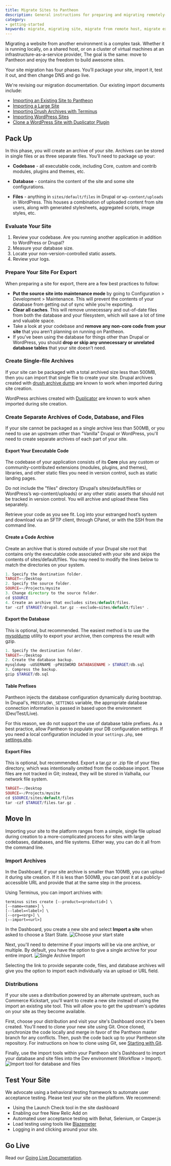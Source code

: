 ```yaml
---
title: Migrate Sites to Pantheon
description: General instructions for preparing and migrating remotely-hosted Drupal or WordPress sites to Pantheon.
category:
- getting-started
keywords: migrate, migrating site, migrate from remote host, migrate existing site, migrate from other host, migrate from another host, how to migrate an existing site, alternate host, another host, migration, migrations, migrates, move site to pantheon, move from remote host, move from current host, move hosts, changing hosting providers, how to move hosting to pantheon
---
```

Migrating a website from another environment is a complex task. Whether it is running locally, on a shared host, or on a cluster of virtual machines at an infrastructure-as-a-service provider, The goal is the same: move to Pantheon and enjoy the freedom to build awesome sites.

Your site migration has four phases. You’ll package your site, import it, test it out, and then change DNS and go live.

We're revising our migration documentation. Our existing import documents include:

 - [Importing an Existing Site to Pantheon](/docs/articles/sites/create/importing-an-existing-site)
 - [Importing a Large Site](/docs/articles/sites/create/importing-a-large-site)
 - [Importing Drush Archives with Terminus](/docs/articles/sites/create/importing-drush-site-archives-with-terminus)
 - [Importing WordPress Sites](/docs/articles/wordpress/importing-a-wordpress-site/)
 - [Clone a WordPress Site with Duplicator Plugin](/docs/articles/wordpress/clone-a-wordpress-site-with-duplicator-plugin)

## Pack Up

In this phase, you will create an archive of your site. Archives can be stored in single files or as three separate files. You’ll need to package up your:

- **Codebase** - all executable code, including Core, custom and contrib modules, plugins and themes, etc.

- **Database** - contains the content of the site and some site configurations.

- **Files** - anything in `sites/default/files` in Drupal or `wp-content/uploads` in WordPress. This houses a combination of uploaded content from site users, along with generated stylesheets, aggregated scripts, image styles, etc.

### Evaluate Your Site

1. Review your codebase. Are you running another application in addition to WordPress or Drupal?
2. Measure your database size.
3. Locate your non-version-controlled static assets.
4. Review your logs.

### Prepare Your Site For Export

When preparing a site for export, there are a few best practices to follow:

* **Put the source site into maintenance mode** by going to Configuration > Development > Maintenance. This will prevent the contents of your database from getting out of sync while you’re exporting.
* **Clear all caches**. This will remove unnecessary and out-of-date files from both the database and your filesystem, which will save a lot of time and valuable space.
* Take a look at your codebase and **remove any non-core code from your site** that you aren’t planning on running on Pantheon.
* If you’ve been using the database for things other than Drupal or WordPress, you should **drop or skip any unnecessary or unrelated database tables** that your site doesn’t need.

### Create Single-file Archives
If your site can be packaged with a total archived size less than 500MB, then you can import that single file to create your site.
Drupal archives created with [drush archive dump](http://drushcommands.com/drush-6x/archive/archive-dump) are known to work when imported during site creation.
<!--@TODO: Test archives created with [Backup and Migrate](https://www.drupal.org/project/backup_migrate).-->

WordPress archives created with [Duplicator](https://wordpress.org/plugins/duplicator/) are known to work when imported during site creation.
<!--@TODO: Test archives created with BackupBuddy-->
<!--@TODO: Identify other backup creation solutions for WordPress.-->

### Create Separate Archives of Code, Database, and Files

If your site cannot be packaged as a single archive less than 500MB, or you need to use an upstream other than "Vanilla" Drupal or WordPress, you'll need to create separate archives of each part of your site.

#### Export Your Executable Code

The codebase of your application consists of  its **Core** plus any custom or community-contributed extensions (modules, plugins, and themes), libraries, and other static files you need in version control, such as static landing pages.

Do not include the "files" directory (Drupal’s sites/default/files or WordPress’s wp-content/uploads) or any other static assets that should not be tracked in version control. You will archive and upload these files separately.

Retrieve your code as you see fit. Log into your estranged host’s system and download via an SFTP client, through CPanel, or with the SSH from the command line.


#### Create a Code Archive

Create an archive that is stored outside of your Drupal site root that contains only the executable code associated with your site and skips the contents of sites/default/files. You may need to modify the lines below to match the directories on your system.
```php
1. Specify the destination folder.
TARGET=~/Desktop
2. Specify the source folder.
SOURCE=~/Projects/mysite
3. Change directory to the source folder.
cd $SOURCE
4. Create an archive that excludes sites/default/files.
tar -czf $TARGET/drupal.tar.gz --exclude=sites/default/files* .
```
#### Export the Database

This is optional, but recommended. The easiest method is to use the [mysqldump](http://dev.mysql.com/doc/refman/5.5/en/mysqldump.html) utility to export your archive, then compress the result with gzip.

```php
1. Specify the destination folder.
TARGET=~/Desktop
2. Create the database backup.
mysqldump -uUSERNAME -pPASSWORD DATABASENAME > $TARGET/db.sql
3. Compress the backup.
gzip $TARGET/db.sql
```

<!--@TODO: test/document phpmyadmin dumps, ssh source-->

#### Table Prefixes

Pantheon injects the database configuration dynamically during bootstrap. In Drupal's, `PRESSFLOW\_SETTINGS` variable, the appropriate database connection information is passed in based upon the environment (Dev/Test/Live).

For this reason, we do not support the use of database table prefixes. As a best practice, allow Pantheon to populate your DB configuration settings. If you need a local configuration included in your `settings.php`, see [settings.php](/source/docs/articles/drupal/configuring-settings-php).

#### Export Files

This is optional, but recommended. Export a tar.gz or .zip file of your files directory, which was intentionally omitted from the codebase import. These files are not tracked in Git; instead, they will be stored in Valhalla, our network file system.

```php
TARGET=~/Desktop
SOURCE=~/Projects/mysite
cd $SOURCE/sites/default/files
tar -czf $TARGET/files.tar.gz .
```

## Move In

Importing your site to the platform ranges from a simple, single file upload during creation to a more-complicated process for sites with large codebases, databases, and file systems. Either way, you can do it all from the command line.

### Import Archives

In the Dashboard, if your site archive is smaller than 100MB, you can upload it during site creation. If it is less than 500MB, you can post it at a publicly-accessible URL and provide that at the same step in the process.

Using Terminus, you can import archives with:
```nohighlight
terminus sites create [--product=<productid>] \
[--name=<name>] \
[--label=<label>] \
[--org=<org>] \
[--import=<url>]
```

In the Dashboard, you create a new site and select **Import a site** when asked to choose a Start State.
 ![Choose your start state](/source/docs/assets/images/choose-your-start-state.png)

Next, you'll need to determine if your imports will be via one archive, or multiple. By default, you have the option to give a single archive for your entire import.
 ![Single Archive Import](/source/docs/assets/images/single-archive-import.png)

Selecting the link to provide separate code, files, and database archives will give you the option to import each individually via an upload or URL field.

### Distributions

If your site uses a distribution powered by an alternate upstream, such as Commerce Kickstart, you'll want to create a new site instead of using the import an existing site tool. This will allow you to get the upstream's updates on your site as they become available.

First, choose your distribution and visit your site's Dashboard once it's been created. You'll need to clone your new site using Git. Once cloned, synchronize the code locally and merge in favor of the Pantheon master branch for any conflicts. Then, push the code back up to your Pantheon site repository. For instructions on how to clone using Git, see [Starting with Git](/docs/articles/local/starting-with-git/).

Finally, use the import tools within your Pantheon site's Dashboard to import your database and site files into the Dev environment (Workflow > Import).
 ![Import tool for database and files](/source/docs/assets/images/import-tool-db-and-files.png)

## Test Your Site

We advocate using a behavioral testing framework to automate user acceptance testing. Please test your site on the platform. We recommend:
 - Using the Launch Check tool in the site dashboard
 - Enabling our free New Relic Add on
 - Automated user acceptance testing with Behat, Selenium, or Casper.js
 - Load testing using tools like [Blazemeter](/docs/guides/load-testing-with-blazemeter/)
 - Logging in and clicking around your site.


## Go Live
Read our [Going Live Documentation](/docs/articles/going-live).
